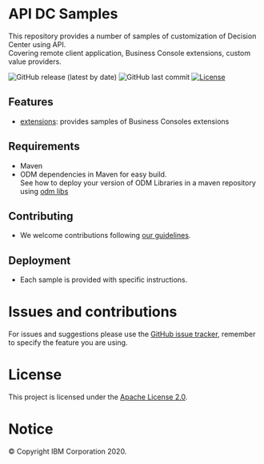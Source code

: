 # API DC Samples

This repository provides a number of samples of customization of Decision Center using API.  
Covering remote client application, Business Console extensions, custom value providers.


![GitHub release (latest by date)](https://img.shields.io/github/v/release/odmdev/decision-center-api-samples)
![GitHub last commit](https://img.shields.io/github/last-commit/ODMDev/decision-center-api-samples)
[![License](https://img.shields.io/badge/License-Apache%202.0-blue.svg)](https://opensource.org/licenses/Apache-2.0)

## Features
- [extensions](extensions):  provides samples of Business Consoles extensions

## Requirements
- Maven
- ODM dependencies in Maven for easy build.   
See how to deploy your version of ODM Libraries in a maven repository using [odm libs](https://github.com/ODMDev/odm-libs-in-maven/blob/master/README.md)

## Contributing
- We welcome contributions following [our guidelines](CONTRIBUTING.md).

## Deployment
- Each sample is provided with specific instructions.

# Issues and contributions
For issues and suggestions please use the [GitHub issue tracker](../../issues), remember to specify the feature you are using.

# License
This project is licensed under the [Apache License 2.0](LICENSE).

# Notice
© Copyright IBM Corporation 2020.
